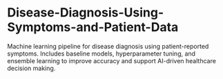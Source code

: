 # Disease-Diagnosis-Using-Symptoms-and-Patient-Data
Machine learning pipeline for disease diagnosis using patient-reported symptoms. Includes baseline models, hyperparameter tuning, and ensemble learning to improve accuracy and support AI-driven healthcare decision making.
